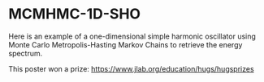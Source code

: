 # MCMHMC-1D-SHO
Here is an example of a one-dimensional simple harmonic oscillator using Monte Carlo Metropolis-Hasting Markov Chains to retrieve the energy spectrum.

This poster won a prize: https://www.jlab.org/education/hugs/hugsprizes
